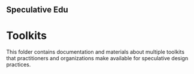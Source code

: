 ## Speculative Edu
# Toolkits
This folder contains documentation and materials about multiple toolkits that practitioners and organizations make available for speculative design practices.